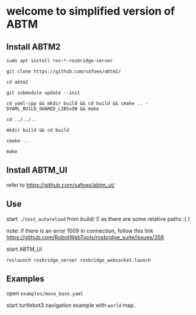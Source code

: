 # welcome to simplified version of ABTM

## Install ABTM2

`sudo apt install ros-*-rosbridge-server`

`git clone https://github.com/safoex/abtm2/`

`cd abtm2`

`git submodule update --init`

`cd yaml-cpp && mkdir build && cd build && cmake .. -DYAML_BUILD_SHARED_LIBS=ON && make`

`cd ../../..`

`mkdir build && cd build`

`cmake .. `

`make`

## Install ABTM_UI

refer to https://github.com/safoex/abtm_ui/

## Use

start `./test_autoreload` from build/ (! as there are some relative paths :( )

note: if there is an error 1009 in connection, follow this link https://github.com/RobotWebTools/rosbridge_suite/issues/358

start ABTM_UI

`roslaunch rosbridge_server rosbridge_websocket.launch`

## Examples

open `examples/move_base.yaml`

start turtlebot3 navigation example with `world` map.
